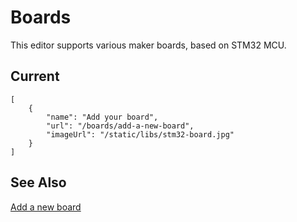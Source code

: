 # Boards

This editor supports various maker boards, based on STM32 MCU.

## Current

```codecard
[
    {
        "name": "Add your board",
        "url": "/boards/add-a-new-board",
        "imageUrl": "/static/libs/stm32-board.jpg"
    }
]
```

## See Also

[Add a new board](/boards/add-a-new-board)
